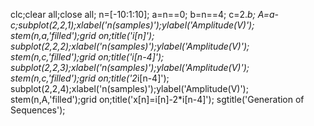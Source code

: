 clc;clear all;close all;
n=[-10:1:10];
a=n==0;
b=n==4;
c=2.*b;
A=a-c;subplot(2,2,1);xlabel('n(samples)');ylabel('Amplitude(V)');
stem(n,a,'filled');grid on;title('i[n]');
subplot(2,2,2);xlabel('n(samples)');ylabel('Amplitude(V)');
stem(n,c,'filled');grid on;title('i[n-4]');
subplot(2,2,3);xlabel('n(samples)');ylabel('Amplitude(V)');
stem(n,c,'filled');grid on;title('2*i[n-4]');
subplot(2,2,4);xlabel('n(samples)');ylabel('Amplitude(V)');
stem(n,A,'filled');grid on;title('x[n]=i[n]-2*i[n-4]');
sgtitle('Generation of Sequences');


